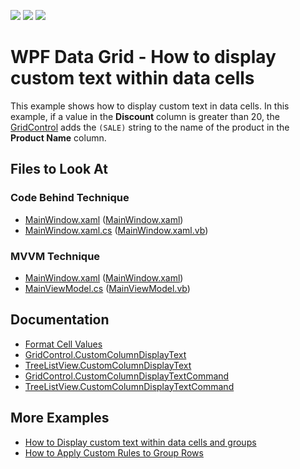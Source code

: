 <!-- default badges list -->
![](https://img.shields.io/endpoint?url=https://codecentral.devexpress.com/api/v1/VersionRange/128649966/21.1.5%2B)
[![](https://img.shields.io/badge/Open_in_DevExpress_Support_Center-FF7200?style=flat-square&logo=DevExpress&logoColor=white)](https://supportcenter.devexpress.com/ticket/details/E2020)
[![](https://img.shields.io/badge/📖_How_to_use_DevExpress_Examples-e9f6fc?style=flat-square)](https://docs.devexpress.com/GeneralInformation/403183)
<!-- default badges end -->

# WPF Data Grid - How to display custom text within data cells

This example shows how to display custom text in data cells. In this example, if a value in the **Discount** column is greater than 20, the [GridControl](https://docs.devexpress.com/WPF/DevExpress.Xpf.Grid.GridControl) adds the `(SALE)` string to the name of the product in the **Product Name** column.

<!-- default file list -->

## Files to Look At

### Code Behind Technique

- [MainWindow.xaml](./CS/DisplayCustomText_CodeBehind/MainWindow.xaml) ([MainWindow.xaml](./VB/DisplayCustomText_CodeBehind/MainWindow.xaml))
- [MainWindow.xaml.cs](./CS/DisplayCustomText_CodeBehind/MainWindow.xaml.cs#L20-L26) ([MainWindow.xaml.vb](./VB/DisplayCustomText_CodeBehind/MainWindow.xaml.vb#L22-L29))

### MVVM Technique

- [MainWindow.xaml](./CS/DisplayCustomText_MVVM/MainWindow.xaml) ([MainWindow.xaml](./VB/DisplayCustomText_MVVM/MainWindow.xaml))
- [MainViewModel.cs](./CS/DisplayCustomText_MVVM/MainViewModel.cs#L32-L40) ([MainViewModel.vb](./VB/DisplayCustomText_MVVM/MainViewModel.vb#L76-L84))

<!-- default file list end -->

## Documentation

- [Format Cell Values](https://docs.devexpress.com/WPF/400449/controls-and-libraries/data-grid/appearance-customization/format-cell-values)
- [GridControl.CustomColumnDisplayText](https://docs.devexpress.com/WPF/DevExpress.Xpf.Grid.GridControl.CustomColumnDisplayText)
- [TreeListView.CustomColumnDisplayText](https://docs.devexpress.com/WPF/DevExpress.Xpf.Grid.TreeListView.CustomColumnDisplayText)
- [GridControl.CustomColumnDisplayTextCommand](https://docs.devexpress.com/WPF/DevExpress.Xpf.Grid.GridControl.CustomColumnDisplayTextCommand)
- [TreeListView.CustomColumnDisplayTextCommand](https://docs.devexpress.com/WPF/DevExpress.Xpf.Grid.TreeListView.CustomColumnDisplayTextCommand)

## More Examples

- [How to Display custom text within data cells and groups](https://github.com/DevExpress-Examples/how-to-display-custom-text-within-data-cells-and-groups-t327301)
- [How to Apply Custom Rules to Group Rows](https://github.com/DevExpress-Examples/how-to-implement-custom-grouping-e1530)
